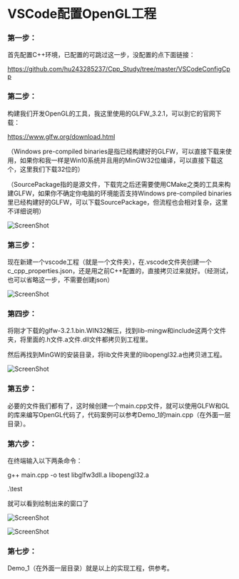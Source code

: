 ﻿# VSCode配置OpenGL工程

### 第一步：

首先配置C++环境，已配置的可跳过这一步，没配置的点下面链接：

https://github.com/hu243285237/Cpp_Study/tree/master/VSCodeConfigCpp

### 第二步：

构建我们开发OpenGL的工具，我这里使用的GLFW_3.2.1，可以到它的官网下载：

https://www.glfw.org/download.html

（Windows pre-compiled binaries是指已经构建好的GLFW，可以直接下载来使用，如果你和我一样是Win10系统并且用的MinGW32位编译，可以直接下载这个，这里我们下载32位的）

（SourcePackage指的是源文件，下载完之后还需要使用CMake之类的工具来构建GLFW，如果你不确定你电脑的环境能否支持Windows pre-compiled binaries里已经构建好的GLFW，可以下载SourcePackage，但流程也会相对复杂，这里不详细说明）

![ScreenShot](https://raw.githubusercontent.com/hu243285237/VSCodeConfigOpenGL/master/images/screenshot01.png)

### 第三步：

现在新建一个vscode工程（就是一个文件夹），在.vscode文件夹创建一个c_cpp_properties.json，还是用之前C++配置的，直接拷贝过来就好。（经测试，也可以省略这一步，不需要创建json）

![ScreenShot](https://raw.githubusercontent.com/hu243285237/VSCodeConfigOpenGL/master/images/screenshot02.png)

### 第四步：

将刚才下载的glfw-3.2.1.bin.WIN32解压，找到lib-mingw和include这两个文件夹，将里面的.h文件.a文件.dll文件都拷贝到工程里。

然后再找到MinGW的安装目录，将lib文件夹里的libopengl32.a也拷贝进工程。

![ScreenShot](https://raw.githubusercontent.com/hu243285237/VSCodeConfigOpenGL/master/images/screenshot03.png)

### 第五步：

必要的文件我们都有了，这时候创建一个main.cpp文件，就可以使用GLFW和GL的库来编写OpenGL代码了，代码案例可以参考Demo_1的main.cpp（在外面一层目录）。

### 第六步：

在终端输入以下两条命令：

g++ main.cpp -o test libglfw3dll.a libopengl32.a

.\test

就可以看到绘制出来的窗口了

![ScreenShot](https://raw.githubusercontent.com/hu243285237/VSCodeConfigOpenGL/master/images/screenshot04.png)

![ScreenShot](https://raw.githubusercontent.com/hu243285237/VSCodeConfigOpenGL/master/images/screenshot05.png)

### 第七步：

Demo_1（在外面一层目录）就是以上的实现工程，供参考。

